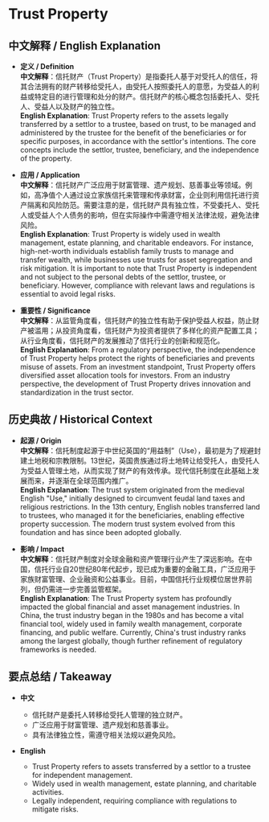 # Trust Property

## 中文解释 / English Explanation

* **定义 / Definition**  
  **中文解释**：信托财产（Trust Property）是指委托人基于对受托人的信任，将其合法拥有的财产转移给受托人，由受托人按照委托人的意愿，为受益人的利益或特定目的进行管理和处分的财产。信托财产的核心概念包括委托人、受托人、受益人以及财产的独立性。  
  **English Explanation**: Trust Property refers to the assets legally transferred by a settlor to a trustee, based on trust, to be managed and administered by the trustee for the benefit of the beneficiaries or for specific purposes, in accordance with the settlor's intentions. The core concepts include the settlor, trustee, beneficiary, and the independence of the property.

* **应用 / Application**  
  **中文解释**：信托财产广泛应用于财富管理、遗产规划、慈善事业等领域。例如，高净值个人通过设立家族信托来管理和传承财富，企业则利用信托进行资产隔离和风险防范。需要注意的是，信托财产具有独立性，不受委托人、受托人或受益人个人债务的影响，但在实际操作中需遵守相关法律法规，避免法律风险。  
  **English Explanation**: Trust Property is widely used in wealth management, estate planning, and charitable endeavors. For instance, high-net-worth individuals establish family trusts to manage and transfer wealth, while businesses use trusts for asset segregation and risk mitigation. It is important to note that Trust Property is independent and not subject to the personal debts of the settlor, trustee, or beneficiary. However, compliance with relevant laws and regulations is essential to avoid legal risks.

* **重要性 / Significance**  
  **中文解释**：从监管角度看，信托财产的独立性有助于保护受益人权益，防止财产被滥用；从投资角度看，信托财产为投资者提供了多样化的资产配置工具；从行业角度看，信托财产的发展推动了信托行业的创新和规范化。  
  **English Explanation**: From a regulatory perspective, the independence of Trust Property helps protect the rights of beneficiaries and prevents misuse of assets. From an investment standpoint, Trust Property offers diversified asset allocation tools for investors. From an industry perspective, the development of Trust Property drives innovation and standardization in the trust sector.

## 历史典故 / Historical Context

* **起源 / Origin**  
  **中文解释**：信托制度起源于中世纪英国的“用益制”（Use），最初是为了规避封建土地税和宗教限制。13世纪，英国贵族通过将土地转让给受托人，由受托人为受益人管理土地，从而实现了财产的有效传承。现代信托制度在此基础上发展而来，并逐渐在全球范围内推广。  
  **English Explanation**: The trust system originated from the medieval English "Use," initially designed to circumvent feudal land taxes and religious restrictions. In the 13th century, English nobles transferred land to trustees, who managed it for the beneficiaries, enabling effective property succession. The modern trust system evolved from this foundation and has since been adopted globally.

* **影响 / Impact**  
  **中文解释**：信托财产制度对全球金融和资产管理行业产生了深远影响。在中国，信托行业自20世纪80年代起步，现已成为重要的金融工具，广泛应用于家族财富管理、企业融资和公益事业。目前，中国信托行业规模位居世界前列，但仍需进一步完善监管框架。  
  **English Explanation**: The Trust Property system has profoundly impacted the global financial and asset management industries. In China, the trust industry began in the 1980s and has become a vital financial tool, widely used in family wealth management, corporate financing, and public welfare. Currently, China's trust industry ranks among the largest globally, though further refinement of regulatory frameworks is needed.

## 要点总结 / Takeaway

* **中文**  
  - 信托财产是委托人转移给受托人管理的独立财产。  
  - 广泛应用于财富管理、遗产规划和慈善事业。  
  - 具有法律独立性，需遵守相关法规以避免风险。

* **English**  
  - Trust Property refers to assets transferred by a settlor to a trustee for independent management.  
  - Widely used in wealth management, estate planning, and charitable activities.  
  - Legally independent, requiring compliance with regulations to mitigate risks.
